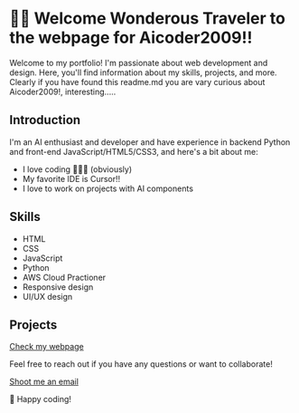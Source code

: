 # 👋🏽 Welcome Wonderous Traveler to the  webpage for Aicoder2009!!
Welcome to my portfolio! I'm passionate about web development and design. Here, you'll find information about my skills, projects, and more.
Clearly if you have found this readme.md you are vary curious about Aicoder2009!, interesting.....

## Introduction

I'm an AI enthusiast and developer and have experience in backend Python and front-end JavaScript/HTML5/CSS3, and here's a bit about me:
- I love coding 🧑🏾‍💻 (obviously)
- My favorite IDE is Cursor!!
- I love to work on projects with AI components

## Skills

- HTML
- CSS
- JavaScript
- Python
- AWS Cloud Practioner
- Responsive design
- UI/UX design

## Projects
[Check my webpage](https://aicoder2009.github.io/projects.html)

Feel free to reach out if you have any questions or want to collaborate!

[Shoot me an email](mailto:karthick@aigenie.biz)

🚀 Happy coding!
